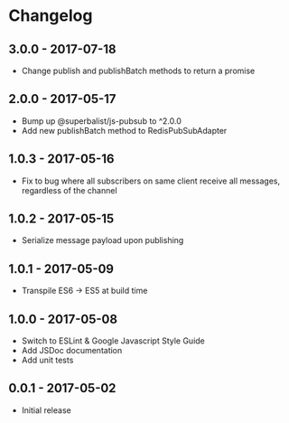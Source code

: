 # Changelog

## 3.0.0 - 2017-07-18

* Change publish and publishBatch methods to return a promise

## 2.0.0 - 2017-05-17

* Bump up @superbalist/js-pubsub to ^2.0.0
* Add new publishBatch method to RedisPubSubAdapter

## 1.0.3 - 2017-05-16

* Fix to bug where all subscribers on same client receive all messages, regardless of the channel

## 1.0.2 - 2017-05-15

* Serialize message payload upon publishing

## 1.0.1 - 2017-05-09

* Transpile ES6 -> ES5 at build time

## 1.0.0 - 2017-05-08

* Switch to ESLint & Google Javascript Style Guide
* Add JSDoc documentation
* Add unit tests

## 0.0.1 - 2017-05-02

* Initial release
